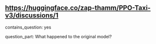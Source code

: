## https://huggingface.co/zap-thamm/PPO-Taxi-v3/discussions/1

contains_question: yes

question_part: What happened to the original model?
